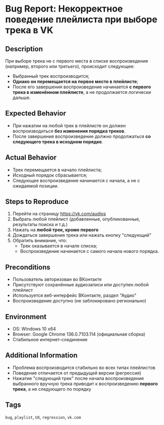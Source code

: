 # Bug Report: Некорректное поведение плейлиста при выборе трека в VK

## Description
При выборе трека не с первого места в списке воспроизведения (например, второго или третьего), происходит следующее:
- Выбранный трек воспроизводится;
- **Однако он перемещается на первое место в плейлисте**;
- После его завершения воспроизведение начинается **с первого трека в изменённом плейлисте**, а не продолжается логически дальше.

## Expected Behavior
- При нажатии на любой трек в плейлисте он должен воспроизводиться **без изменения порядка треков**.
- После завершения воспроизведение должно продолжаться **со следующего трека в исходном порядке**.

## Actual Behavior
- Трек перемещается в начало плейлиста;
- Исходный порядок сбрасывается;
- Следующее воспроизведение начинается с начала, а не с ожидаемой позиции.

## Steps to Reproduce
1. Перейти на страницу https://vk.com/audios
2. Выбрать любой плейлист (добавленные, опубликованные, результаты поиска и т.д.)
3. Нажать на **любой трек, кроме первого**
4. Дождаться завершения трека или нажать кнопку "следующий"
5. Обратить внимание, что:
   - Трек оказывается в начале списка;
   - Воспроизведение начинается с самого начала нового порядка.

## Preconditions
- Пользователь авторизован во ВКонтакте
- Присутствуют сохранённые аудиозаписи или доступен любой плейлист
- Используется веб-интерфейс ВКонтакте, раздел "Аудио"
- Воспроизведение доступно (не заблокировано регионально)

## Environment
- OS: Windows 10 x64
- Browser: Google Chrome 136.0.7103.114 (официальная сборка)
- Стабильное интернет-соединение

## Additional Information
- Проблема воспроизводится стабильно во всех типах плейлистов
- Поведение отличается от предыдущей версии (регрессия)
- Нажатие "следующий трек" после начала воспроизведения выбранного вручную трека приводит к воспроизведению **первого трека**, а не следующего по порядку

## Tags
`bug`, `playlist`, `UX`, `regression`, `vk.com`
